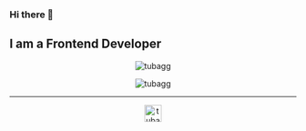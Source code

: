 ### Hi there 👋
## I am a Frontend Developer

<p align="center">
<img src="http://github-profile-summary-cards.vercel.app/api/cards/repos-per-language?username=tubagg&theme=2077" alt="tubagg" />
</p>

<p align="center">
<img src="http://github-profile-summary-cards.vercel.app/api/cards/profile-details?username=tubagg&theme=2077" alt="tubagg" />
</p>

<hr/>

<p align="center">
<a href="https://www.linkedin.com/in/tubagbozkurt22/" target="blank">
  <img align="center" src="https://upload.wikimedia.org/wikipedia/commons/thumb/8/81/LinkedIn_icon.svg/2048px-LinkedIn_icon.svg.png" alt="tubagbozkurt22" height="30" width="30" />
  </a>
</p>
